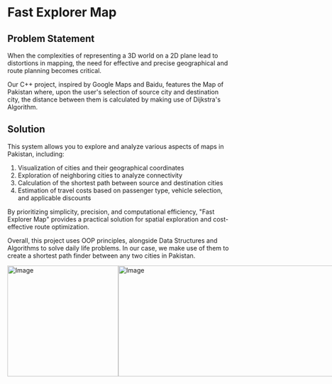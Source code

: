 # Fast Explorer Map
## Problem Statement
When the complexities of representing a 3D world on a 2D plane lead to distortions in mapping, the need for effective and precise geographical and route planning becomes critical.

Our C++ project, inspired by Google Maps and Baidu, features the Map of Pakistan where, upon the user's selection of source city and destination city, the distance between them is calculated by making use of Dijkstra's Algorithm.

## Solution
This system allows you to explore and analyze various aspects of maps in Pakistan, including:
  1. Visualization of cities and their geographical coordinates
  2. Exploration of neighboring cities to analyze connectivity
  3. Calculation of the shortest path between source and destination cities
  4. Estimation of travel costs based on passenger type, vehicle selection, and applicable discounts

By prioritizing simplicity, precision, and computational efficiency, "Fast Explorer Map" provides a practical solution for spatial exploration and cost-effective route optimization.

Overall, this project uses OOP principles, alongside Data Structures and Algorithms to solve daily life problems. In our case, we make use of them to create a shortest path finder between any two cities in Pakistan.

<div style="display: flex; justify-content: space-between; align-items: center;">
  <img src="https://github.com/user-attachments/assets/75e9b4c8-cc42-4fd0-a15d-49546d9b2350" alt="Image" width="250" height="250">
  <img src="https://github.com/user-attachments/assets/203f3992-5a97-466f-9a2b-bf8ad5b3c830" alt="Image" width="500" height="250">
</div>
